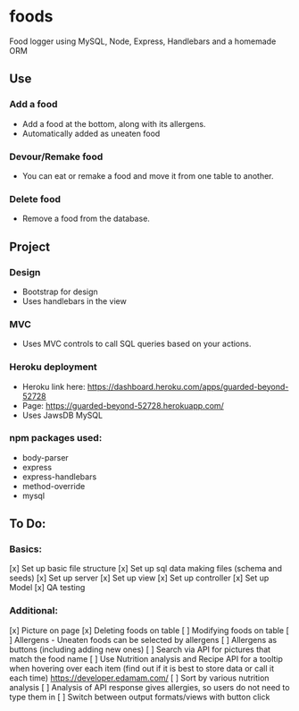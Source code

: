 # foods
Food logger using MySQL, Node, Express, Handlebars and a homemade ORM

## Use
### Add a food

* Add a food at the bottom, along with its allergens.
* Automatically added as uneaten food

### Devour/Remake food

* You can eat or remake a food and move it from one table to another.

### Delete food

* Remove a food from the database.

## Project
### Design

* Bootstrap for design
* Uses handlebars in the view

### MVC

* Uses MVC controls to call SQL queries based on your actions.

### Heroku deployment

* Heroku link here: https://dashboard.heroku.com/apps/guarded-beyond-52728
* Page: https://guarded-beyond-52728.herokuapp.com/
* Uses JawsDB MySQL

### npm packages used:

* body-parser
* express
* express-handlebars
* method-override
* mysql

## To Do:

### Basics:

[x] Set up basic file structure
[x] Set up sql data making files (schema and seeds)
[x] Set up server
[x] Set up view
[x] Set up controller
[x] Set up Model
[x] QA testing

### Additional:

[x] Picture on page
[x] Deleting foods on table
[ ] Modifying foods on table
[ ] Allergens - Uneaten foods can be selected by allergens
[ ] Allergens as buttons (including adding new ones)
[ ] Search via API for pictures that match the food name
[ ] Use Nutrition analysis and Recipe API for a tooltip when hovering over each item (find out if it is best to store data or call it each time) https://developer.edamam.com/
[ ] Sort by various nutrition analysis
[ ] Analysis of API response gives allergies, so users do not need to type them in
[ ] Switch between output formats/views with button click